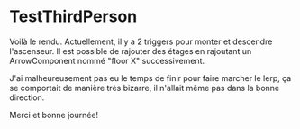 # TestThirdPerson

Voilà le rendu. 
Actuellement, il y a 2 triggers pour monter et descendre l'ascenseur.
Il est possible de rajouter des étages en rajoutant un ArrowComponent nommé "floor X" successivement.

J'ai malheureusement pas eu le temps de finir pour faire marcher le lerp, ça se comportait de manière très bizarre, il n'allait même pas dans la bonne direction.

Merci et bonne journée!